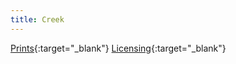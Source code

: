 ```yaml
---
title: Creek
---
```

[Prints](https://pixels.com/featured/creek-brady-lane.html){:target="_blank"}
[Licensing](https://licensing.pixels.com/featured/creek-brady-lane.html){:target="_blank"}